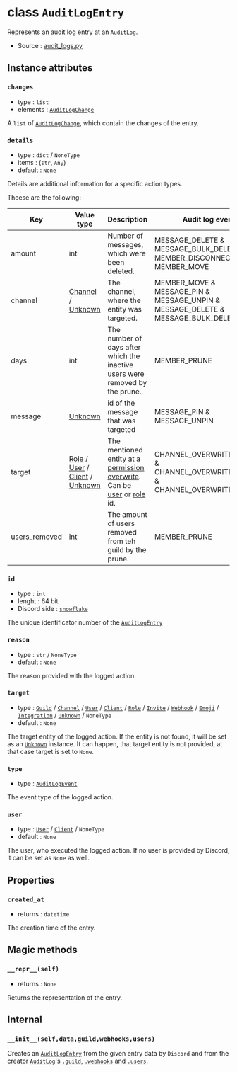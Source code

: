 # class `AuditLogEntry`

Represents an audit log entry at an [`AuditLog`](AuditLog.md).

- Source : [audit_logs.py](https://github.com/HuyaneMatsu/hata/blob/master/hata/audit_logs.py) 

## Instance attributes

### `changes`

- type : `list`
- elements : [`AuditLogChange`](AuditLogChange.md)

A `list` of [`AuditLogChange`](AuditLogChange.md), which contain the changes
of the entry.

### `details`

- type : `dict` / `NoneType`
- items : (`str`, `Any`)
- default : `None`

Details are additional information for a specific action types.

Theese are the following:

| Key           | Value type                                                                        | Description                                                                                                   | Audit log event                                                                  |
|---------------|-----------------------------------------------------------------------------------|---------------------------------------------------------------------------------------------------------------|----------------------------------------------------------------------------------|
| amount        | int                                                                               | Number of messages, which were been deleted.                                                                  | MESSAGE_DELETE & MESSAGE_BULK_DELETE & MEMBER_DISCONNECT & MEMBER_MOVE           |
| channel       | [Channel](CHANNEL_TYPES.md) / [Unknown](Unknown.md)                               | The channel, where the entity was targeted.                                                                   | MEMBER_MOVE & MESSAGE_PIN & MESSAGE_UNPIN & MESSAGE_DELETE & MESSAGE_BULK_DELETE |
| days          | int                                                                               | The number of days after which the inactive users were removed by the prune.                                  | MEMBER_PRUNE                                                                     |
| message       | [Unknown](Unknown.md)                                                             | id of the message that was targeted                                                                           | MESSAGE_PIN & MESSAGE_UNPIN                                                      |
| target        | [Role](Role.md) / [User](User.md) / [Client](Client.md) / [Unknown](Unknown.md)   | The mentioned entity at a [permission overwrite](PermOW.md). Can be [user](User.md) or [role](Role.md) id.    | CHANNEL_OVERWRITE_CREATE & CHANNEL_OVERWRITE_UPDATE & CHANNEL_OVERWRITE_DELETE   |
| users_removed | int                                                                               | The amount of users removed from teh guild by the prune.                                                      | MEMBER_PRUNE                                                                     |

### `id`

- type : `int`
- lenght : 64 bit
- Discord side : [`snowflake`](https://github.com/discordapp/discord-api-docs/blob/master/docs/Reference.md#snowflakes)

The unique identificator number of the [`AuditLogEntry`](AuditLogEntry.md)

### `reason`

- type : `str` / `NoneType`
- default : `None`

The reason provided with the logged action.

### `target`

- type : [`Guild`](Guild.md) / [`Channel`](CHANNEL_TYPES.md) /
[`User`](User.md) / [`Client`](Client.md) / [`Role`](Role.md) /
[`Invite`](Invite.md) / [`Webhook`](Webhook.md) / [`Emoji`](Emoji.md) /
[`Integration`](Integration.md) / [`Unknown`](Unknown.md) / `NoneType`
- default : `None`

The target entity of the logged action. If the entity is not found, it will be
set as an [`Unknown`](Unknown.md) instance. It can happen, that target entity
is not provided, at that case target is set to `None`.

### `type`

- type : [`AuditLogEvent`](AuditLogEvent.md)

The event type of the logged action.

### `user`

- type : [`User`](User.md) / [`Client`](Client.md) / `NoneType`
- default : `None`

The user, who executed the logged action. If no user is provided by Discord,
it can be set as `None` as well.

## Properties

### `created_at`

- returns : `datetime`

The creation time of the entry.

## Magic methods

### `__repr__(self)`

- returns : `None`

Returns the representation of the entry.

## Internal

### `__init__(self,data,guild,webhooks,users)`

Creates an [`AuditLogEntry`](AuditLogEntry.md) from the given entry
data by `Discord` and from the creator [`AuditLog`](AuditLog.md)'s 
[`.guild`](AuditLog.md#guild), [`.webhooks`](AuditLog.md#webhooks) and
[`.users`](AuditLog.md#users).
